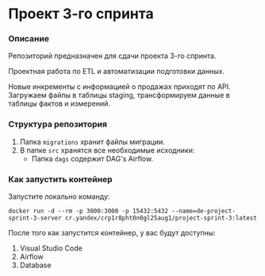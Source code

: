# Проект 3-го спринта

### Описание
Репозиторий предназначен для сдачи проекта 3-го спринта.

Проектная работа по ETL и автоматизации подготовки данных.

Новые инкременты с информацией о продажах приходят по API.
Загружаем файлы в таблицы staging, трансформируем данные в таблицы фактов и измерений.

### Структура репозитория
1. Папка `migrations` хранит файлы миграции.
2. В папке `src` хранятся все необходимые исходники: 
    * Папка `dags` содержит DAG's Airflow.

### Как запустить контейнер
Запустите локально команду:

```
docker run -d --rm -p 3000:3000 -p 15432:5432 --name=de-project-sprint-3-server cr.yandex/crp1r8pht0n0gl25aug1/project-sprint-3:latest
```

После того как запустится контейнер, у вас будут доступны:
1. Visual Studio Code
2. Airflow
3. Database
